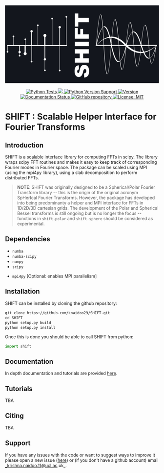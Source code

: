 ![biglogo](docs/source/_static/SHIFT_logo_large_github.jpg)

<p align="center">
    <a href="https://github.com/knaidoo29/SHIFT/actions/workflows/tests.yml">
    <img src="https://github.com/knaidoo29/SHIFT/actions/workflows/tests.yml/badge.svg" alt="Python Tests">
    </a>
    <a href="https://codecov.io/gh/knaidoo29/SHIFT" > 
    <img src="https://codecov.io/gh/knaidoo29/SHIFT/graph/badge.svg?token=HX4OB31MS3"/> 
    </a>
    <a href="https://img.shields.io/badge/Python-3.9%20|%203.10%20|%203.11%20|%203.12-blue">
    <img src="https://img.shields.io/badge/Python-3.9%20|%203.10%20|%203.11%20|%203.12-blue" alt="Python Version Support">
    </a>
    <a href="https://img.shields.io/github/v/release/knaidoo29/SHIFT">  
    <img src="https://img.shields.io/github/v/release/knaidoo29/SHIFT" alt="Version">
    </a>
    <a href="https://shift.readthedocs.io/en/latest/">
    <img src="https://readthedocs.org/projects/shift/badge/?version=latest" alt="Documentation Status">
    </a>
    <a href="https://github.com/knaidoo29/SHIFT">
    <img src="https://img.shields.io/badge/GitHub-repo-blue?logo=github" alt="GitHub repository">
    </a>
    <a href="https://opensource.org/licenses/MIT">
    <img src="https://img.shields.io/badge/License-MIT-yellow.svg" alt="License: MIT">
    </a>
</p>

# SHIFT : Scalable Helper Interface for Fourier Transforms

## Introduction

SHIFT is a scalable interface library for computing FFTs in scipy. The library wraps scipy FFT routines and makes it easy to keep track of corresponding Fourier modes in Fourier space. The package can be scaled using MPI (using the mpi4py library), using a slab decomposition to perform distributed FFTs.

> **NOTE**: SHIFT was originally designed to be a Spherical/Polar Fourier Transform library -- this is the origin of the original acronym SpHerIcal Fourier Transforms. However, the package has developed into being predominanty a helper and MPI interface for FFTs in 1D/2D/3D cartesian grids. The development of the Polar and Spherical Bessel transforms is still ongoing but is no longer the focus -- functions in `shift.polar` and `shift.sphere` should be considered as experimental.

## Dependencies

* `numba`
* `numba-scipy`
* `numpy`
* `scipy`
<!-- * `healpy` -->
* `mpi4py` [Optional: enables MPI parallelism]

## Installation

SHIFT can be installed by cloning the github repository:

```
git clone https://github.com/knaidoo29/SHIFT.git
cd SHIFT
python setup.py build
python setup.py install
```

Once this is done you should be able to call SHIFT from python:


```python
import shift
```

## Documentation

In depth documentation and tutorials are provided [here](https://shift.readthedocs.io/).

## Tutorials

TBA

## Citing

TBA

## Support

If you have any issues with the code or want to suggest ways to improve it please open a new issue ([here](https://github.com/knaidoo29/SHIFT/issues))
or (if you don't have a github account) email _krishna.naidoo.11@ucl.ac.uk_.
